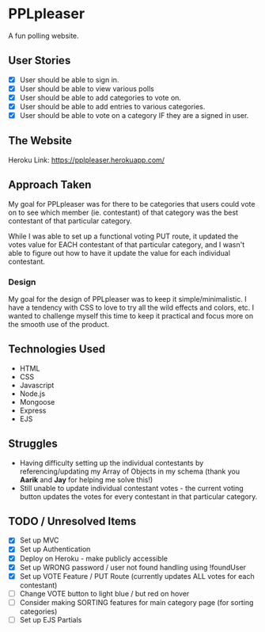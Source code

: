 # PPLpleaser
A fun polling website.

## User Stories
- [X] User should be able to sign in.
- [X] User should be able to view various polls
- [X] User should be able to add categories to vote on.
- [X] User should be able to add entries to various categories.
- [X] User should be able to vote on a category IF they are a signed in user.

## The Website
Heroku Link: https://pplpleaser.herokuapp.com/

## Approach Taken
My goal for PPLpleaser was for there to be categories that users could vote on to see which member (ie. contestant) of that category was the best contestant of that particular category.

While I was able to set up a functional voting PUT route, it updated the votes value for EACH contestant of that particular category, and I wasn't able to figure out how to have it update the value for each individual contestant.

### Design
My goal for the design of PPLpleaser was to keep it simple/minimalistic. I have a tendency with CSS to love to try all the wild effects and colors, etc. I wanted to challenge myself this time to keep it practical and focus more on the smooth use of the product.

## Technologies Used
- HTML
- CSS
- Javascript
- Node.js
- Mongoose
- Express
- EJS

## Struggles
- Having difficulty setting up the individual contestants by referencing/updating my Array of Objects in my schema (thank you **Aarik** and **Jay** for helping me solve this!)
- Still unable to update individual contestant votes - the current voting button updates the votes for every contestant in that particular category.

## TODO / Unresolved Items
- [X] Set up MVC
- [X] Set up Authentication
- [X] Deploy on Heroku - make publicly accessible
- [X] Set up WRONG password / user not found handling using !foundUser
- [X] Set up VOTE Feature / PUT Route (currently updates ALL votes for each contestant)
- [ ] Change VOTE button to light blue / but red on hover
- [ ] Consider making SORTING features for main category page (for sorting categories)
- [ ] Set up EJS Partials
